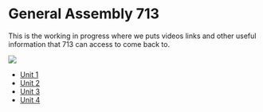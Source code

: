 # General Assembly 713
This is the working in progress where we puts videos links and other useful information that 713 can access to come back to.

![](https://github.com/romebell/general_assembly_713/blob/master/sei_713.png)

- [Unit 1](https://github.com/romebell/general_assembly_713/blob/master/unit_one.md)
- [Unit 2](https://github.com/romebell/general_assembly_713/blob/master/unit_two.md)
- [Unit 3](https://github.com/romebell/general_assembly_713/blob/master/unit_three.md)
- [Unit 4](https://github.com/romebell/general_assembly_713/blob/master/unit_four.md)
